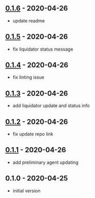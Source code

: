 ## [0.1.6](https://github.com/AtomicLoans/liquidator/compare/v0.1.5...v0.1.6) - 2020-04-26

- update readme

## [0.1.5](https://github.com/AtomicLoans/liquidator/compare/v0.1.4...v0.1.5) - 2020-04-26

- fix liquidator status message

## [0.1.4](https://github.com/AtomicLoans/liquidator/compare/v0.1.3...v0.1.4) - 2020-04-26

- fix linting issue

## [0.1.3](https://github.com/AtomicLoans/liquidator/compare/v0.1.2...v0.1.3) - 2020-04-26

- add liquidator update and status info

## [0.1.2](https://github.com/AtomicLoans/liquidator/compare/v0.1.1...v0.1.2) - 2020-04-26

- fix update repo link

## [0.1.1](https://github.com/AtomicLoans/liquidator/compare/v0.1.0...v0.1.1) - 2020-04-26

- add preliminary agent updating

## 0.1.0 - 2020-04-25

- initial version

